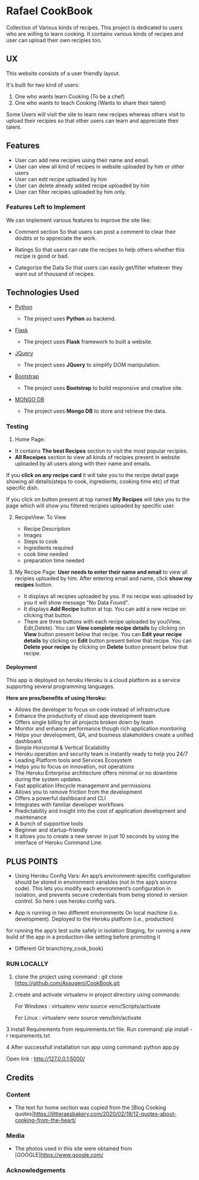 # Rafael CookBook

Collection of Various kinds of recipes.
This project is dedicated to users who are willing to learn cooking.
It contains various kinds of recipes and user can upload their own recipies too.
 
## UX
 
This website consists of a user friendly layout. 

It's built for two kind of users:

1. One who wants learn Cooking (To be a chef)
2. One who wants to teach Cooking (Wants to share their talent)

Some Users will visit the site to learn new recipes whereas others visit to upload their recipies so that other users can learn and appreciate their talent.

## Features

- User can add new recipies using their name and email.
- User can view all kind of recipes in website uploaded by him or other users
- User can edit recipe uploaded by him
- User can delete already added recipe uploaded by him
- User can filter recipies uploaded by him only. 

### Features Left to Implement
We can implement various features to improve the site like:

- Comment section
So that users can post a comment to clear their doubts or to appreciate the work.

- Ratings
So that users can rate the recipes to help others whether this recipe is good or bad.

- Categorize the Data 
So that users can easily get/filter whatever they want out of thousand of recipes.


## Technologies Used

- [Python](https://www.python.org/doc/)
    - The project uses **Python** as backend.
    
- [Flask](https://flask.palletsprojects.com/en/1.1.x/)
    - The project uses **Flask** framework to built a website.
  
 - [JQuery](https://jquery.com)
    - The project uses **JQuery** to simplify DOM manipulation.
   
 - [Bootstrap](https://getbootstrap.com/docs/4.1/getting-started/introduction/)
    - The project uses **Bootstrap** to build responsive and creative site.
    
- [MONGO DB](https://docs.mongodb.com/)
    - The project uses **Mongo DB** to store and retrieve the data.
   

### Testing

1. Home Page: 
  - It contains **The best Recipes** section to visit the most popular recipies.
  - **All Receipes** section to view all kinds of recipies present in website uploaded by all users along with their name and emails.

  If you **click on any recipe card** it will take you to the recipe detail page showing all details(steps to cook, ingredients, cooking time etc)  of that specific dish. 

  If you click on button present at top named **My Recipes** will take you to the page which will show you filtered recipies uploaded by specific user.

2. RecipeView: To View

    - Recipe Description
    - Images 
    - Steps to cook
    - Ingredients required
    - cook time needed
    - preparation time needed
    
3. My Recipe Page:
   **User needs to enter their name and email** to view all recipies uploaded by him.
   After entering email and name, click **show my recipes** button.
   - It displays all recipies uploaded by you. If no recipe was uploaded by you it will show message "No Data Found".
   - It displays **Add Recipe** button at top. You can add a new recipe on clicking that button.
   - There are three buttons with each recipe uploaded by you(View, Edit,Delete). 
   You can **View complete recipe details** by clicking on **View** button present below that recipe.
   You can **Edit your recipe details** by clicking on **Edit** button present below that recipe.
   You can **Delete your recipe** by clicking on **Delete** button present below that recipe.
   
   
#### Deployment

This app is deployed on heroku
Heroku is a cloud platform as a service supporting several programming languages. 

**Here are pros/benefits of using Heroku:**

- Allows the developer to focus on code instead of infrastructure
- Enhance the productivity of cloud app development team
- Offers single billing for all projects broken down by team
- Monitor and enhance performance though rich application monitoring
- Helps your development, QA, and business stakeholders create a unified dashboard.
- Simple Horizontal & Vertical Scalability
- Heroku operation and security team is instantly ready to help you 24/7
- Leading Platform tools and Services Ecosystem
- Helps you to focus on innovation, not operations
- The Heroku Enterprise architecture offers minimal or no downtime during the system updates.
- Fast application lifecycle management and permissions
- Allows you to remove friction from the development
- Offers a powerful dashboard and CLI
- Integrates with familiar developer workflows
- Predictability and insight into the cost of application development and maintenance
- A bunch of supportive tools
- Beginner and startup-friendly
- It allows you to create a new server in just 10 seconds by using the interface of Heroku Command Line.

## PLUS POINTS
- Using Heroku Config Vars: 
An app’s environment-specific configuration should be stored in environment variables (not in the app’s source code). This lets you modify each environment’s configuration in isolation, and prevents secure credentials from being stored in version control. So here i use heroku config vars.

- App is running in two different environments
On local machine (i.e. development).
Deployed to the Heroku platform (i.e., production)

for running the app’s test suite safely in isolation
Staging, for running a new build of the app in a production-like setting before promoting it

- Different Git branch(my_cook_book)

### RUN LOCALLY

1. clone the project using command :
      git clone https://github.com/Assugeni/CookBook.git
      
2. create and activate virtualenv in project directory using commands:

    For Windows :
      virtualenv venv
      source venv/Scripts/activate
      
    For Linux :
      virtualenv venv
      source venv/bin/activate
      
3 install Requirements from requirements.txt file. Run command:
    pip install -r requirements.txt
    
4 After successfull installation run app using command:
    python app.py
    
Open link : http://127.0.0.1:5000/

## Credits

### Content
- The text for home section was copied from the [Blog Cooking quotes]https://littleraesbakery.com/2020/02/19/12-quotes-about-cooking-from-the-heart/

### Media
- The photos used in this site were obtained from [GOOGLE]https://www.google.com/

### Acknowledgements

